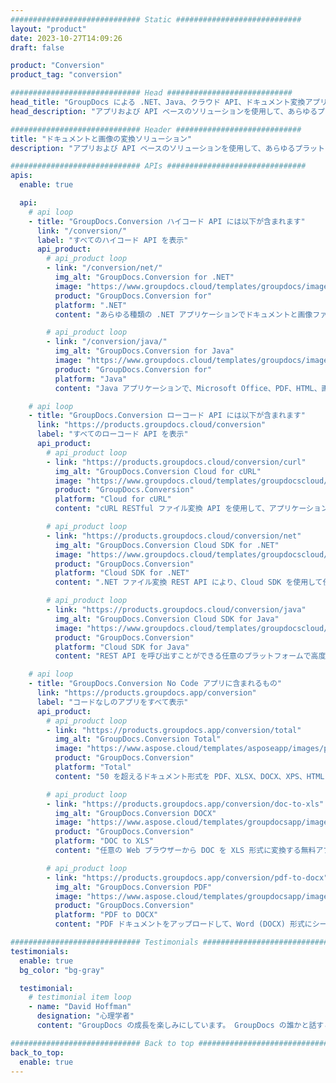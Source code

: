 ```yaml
---
############################# Static ############################
layout: "product"
date: 2023-10-27T14:09:26
draft: false

product: "Conversion"
product_tag: "conversion"

############################# Head ############################
head_title: "GroupDocs による .NET、Java、クラウド API、ドキュメント変換アプリ"
head_description: "アプリおよび API ベースのソリューションを使用して、あらゆるプラットフォームで一般的なドキュメントおよび画像ファイル形式を変換します。"

############################# Header ############################
title: "ドキュメントと画像の変換ソリューション"
description: "アプリおよび API ベースのソリューションを使用して、あらゆるプラットフォームで一般的なドキュメントおよび画像ファイル形式を変換します。"

############################# APIs ###############################
apis:
  enable: true

  api:
    # api loop
    - title: "GroupDocs.Conversion ハイコード API には以下が含まれます"
      link: "/conversion/"
      label: "すべてのハイコード API を表示"
      api_product:
        # api_product loop
        - link: "/conversion/net/"
          img_alt: "GroupDocs.Conversion for .NET"
          image: "https://www.groupdocs.cloud/templates/groupdocs/images/product-logos/groupdocs-conversion-net.png"
          product: "GroupDocs.Conversion for"
          platform: ".NET"
          content: "あらゆる種類の .NET アプリケーションでドキュメントと画像ファイル形式を正確に変換するためのネイティブ .NET API。変換中の画像透かしの追加をサポートします。"

        # api_product loop
        - link: "/conversion/java/"
          img_alt: "GroupDocs.Conversion for Java"
          image: "https://www.groupdocs.cloud/templates/groupdocs/images/product-logos/groupdocs-conversion-java.png"
          product: "GroupDocs.Conversion for"
          platform: "Java"
          content: "Java アプリケーションで、Microsoft Office、PDF、HTML、画像など、業界標準のすべてのドキュメント フォーマット間で簡単に変換できるようにします。"

    # api loop
    - title: "GroupDocs.Conversion ローコード API には以下が含まれます"
      link: "https://products.groupdocs.cloud/conversion"
      label: "すべてのローコード API を表示"
      api_product:
        # api_product loop
        - link: "https://products.groupdocs.cloud/conversion/curl"
          img_alt: "GroupDocs.Conversion Cloud for cURL"
          image: "https://www.groupdocs.cloud/templates/groupdocscloud/images/sdk/272x272/groupdocs_conversion-for-curl.png"
          product: "GroupDocs.Conversion"
          platform: "Cloud for cURL"
          content: "cURL RESTful ファイル変換 API を使用して、アプリケーションで Microsoft Office、PDF、E メール、プロジェクト、HTML、およびその他の一般的なファイル形式を簡単に変換します。"

        # api_product loop
        - link: "https://products.groupdocs.cloud/conversion/net"
          img_alt: "GroupDocs.Conversion Cloud SDK for .NET"
          image: "https://www.groupdocs.cloud/templates/groupdocscloud/images/sdk/272x272/groupdocs_conversion-for-net.png"
          product: "GroupDocs.Conversion"
          platform: "Cloud SDK for .NET"
          content: ".NET ファイル変換 REST API により、Cloud SDK を使用して任意のプラットフォームで Microsoft Office、PDF、電子メール、プロジェクト、HTML、およびその他の一般的なファイル形式を簡単に変換できます。"

        # api_product loop
        - link: "https://products.groupdocs.cloud/conversion/java"
          img_alt: "GroupDocs.Conversion Cloud SDK for Java"
          image: "https://www.groupdocs.cloud/templates/groupdocscloud/images/sdk/272x272/groupdocs_conversion-for-java.png"
          product: "GroupDocs.Conversion"
          platform: "Cloud SDK for Java"
          content: "REST API を呼び出すことができる任意のプラットフォームで高度なドキュメント変換機能を使用して、クラウドベースの Java アプリケーションを強化します。"

    # api loop
    - title: "GroupDocs.Conversion No Code アプリに含まれるもの"
      link: "https://products.groupdocs.app/conversion"
      label: "コードなしのアプリをすべて表示"
      api_product:
        # api_product loop
        - link: "https://products.groupdocs.app/conversion/total"
          img_alt: "GroupDocs.Conversion Total"
          image: "https://www.aspose.cloud/templates/asposeapp/images/products/logo/aspose_conversion-app.png"
          product: "GroupDocs.Conversion"
          platform: "Total"
          content: "50 を超えるドキュメント形式を PDF、XLSX、DOCX、XPS、HTML などに変換します。"

        # api_product loop
        - link: "https://products.groupdocs.app/conversion/doc-to-xls"
          img_alt: "GroupDocs.Conversion DOCX"
          image: "https://www.aspose.cloud/templates/groupdocsapp/images/products/logo/groupdocs_words-app.png"
          product: "GroupDocs.Conversion"
          platform: "DOC to XLS"
          content: "任意の Web ブラウザーから DOC を XLS 形式に変換する無料アプリ。"

        # api_product loop
        - link: "https://products.groupdocs.app/conversion/pdf-to-docx"
          img_alt: "GroupDocs.Conversion PDF"
          image: "https://www.aspose.cloud/templates/groupdocsapp/images/products/logo/groupdocs_pdf-app.png"
          product: "GroupDocs.Conversion"
          platform: "PDF to DOCX"
          content: "PDF ドキュメントをアップロードして、Word (DOCX) 形式にシームレスに変換します。"

############################# Testimonials ###############################
testimonials:
  enable: true
  bg_color: "bg-gray"

  testimonial:
    # testimonial item loop
    - name: "David Hoffman"
      designation: "心理学者"
      content: "GroupDocs の成長を楽しみにしています。 GroupDocs の誰かと話すと、誰かが耳を傾け、物事を実現させていることを保証できます。"

############################# Back to top ###############################
back_to_top:
  enable: true
---
```

